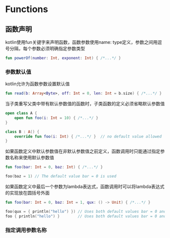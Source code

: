 # Functions
## 函数声明
kotlin使用fun关键字来声明函数，函数参数使用name: type定义，参数之间用逗号分隔，每个参数必须明确指定参数类型

```kotlin
fun powerOf(number: Int, exponent: Int) { /*...*/ }
```

### 参数默认值
kotlin允许为函数参数设置默认值

```kotlin
fun read(b: Array<Byte>, off: Int = 0, len: Int = b.size) { /*...*/ }
```

当子类重写父类中带有默认参数值的函数时，子类函数的定义必须省略默认参数值

```kotlin
open class A {
    open fun foo(i: Int = 10) { /*...*/ }
}

class B : A() {
    override fun foo(i: Int) { /*...*/ }  // no default value allowed
}
```

如果函数定义中默认参数值在非默认参数值之前定义，函数调用时只能通过指定参数名称来使用默认参数值

```kotlin
fun foo(bar: Int = 0, baz: Int) { /*...*/ }

foo(baz = 1) // The default value bar = 0 is used
```

如果函数定义中最后一个参数为lambda表达式，函数调用时可以将lambda表达式的实现放在圆括号外面

```kotlin
fun foo(bar: Int = 0, baz: Int = 1, qux: () -> Unit) { /*...*/ }

foo(qux = { println("hello") }) // Uses both default values bar = 0 and baz = 1 
foo { println("hello") }        // Uses both default values bar = 0 and baz = 1
```

### 指定调用参数名称




